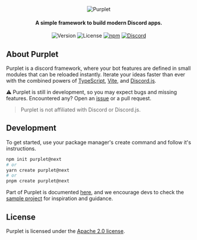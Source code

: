 <div align="center">
  <img alt="Purplet" src="https://user-images.githubusercontent.com/67973777/169643730-2b03ecb8-3510-471f-8e3d-2c2485750962.png">

  <h4>A simple framework to build modern Discord apps.</h4>
  
  <div>
    <img src="https://img.shields.io/npm/v/purplet?color=F27187&label=version" alt="Version">
    <img src="https://img.shields.io/github/license/CRBT-Team/Purplet?color=F27187" alt="License">
    <a href="https://npmjs.org/package/purplet"><img src="https://img.shields.io/npm/dt/purplet?color=CB0000&logo=npm&logoColor=white" alt="npm"></a>
    <a href="https://discord.gg/AvwhNtsgAC"><img src="https://img.shields.io/discord/782584672298729473?color=5865F2&label=Discord&logo=discord&logoColor=white" alt="Discord"></a>
  </div>
</div>

## About Purplet

Purplet is a discord framework, where your bot features are defined in small modules that can be reloaded instantly. Iterate your ideas faster than ever with the combined powers of [TypeScript][1], [Vite][2], and [Discord.js][3].

⚠️ Purplet is still in development, so you may expect bugs and missing features. Encountered any? Open an [issue](https://github.com/CRBT-Team/Purplet/issues) or a pull request.

> Purplet is not affiliated with Discord or Discord.js.

[1]: https://www.typescriptlang.org/
[2]: https://vitejs.dev/
[3]: https://discord.js.org/

## Development

To get started, use your package manager's create command and follow it's instructions.

```sh
npm init purplet@next
# or
yarn create purplet@next
# or
pnpm create purplet@next
```

Part of Purplet is documented [here](/docs/), and we encourage devs to check the [sample project](https://github.com/CRBT-Team/Purplet/tree/main/sample) for inspiration and guidance.

## License

Purplet is licensed under the [Apache 2.0 license](/LICENSE).
